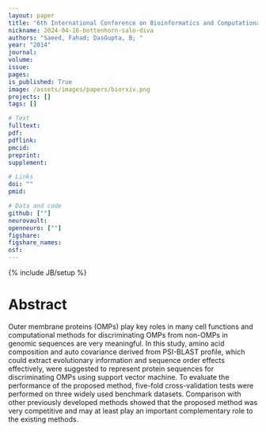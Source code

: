 ```yaml
---
layout: paper
title: "6th International Conference on Bioinformatics and Computational Biology (BICoB 2014)"
nickname: 2024-04-16-bottenhorn-salo-diva
authors: "Saeed, Fahad; DasGupta, B; "
year: "2014"
journal: 
volume: 
issue:
pages: 
is_published: True
image: /assets/images/papers/biorxiv.png
projects: []
tags: []

# Text
fulltext:
pdf:
pdflink:
pmcid:
preprint: 
supplement:

# Links
doi: ""
pmid:

# Data and code
github: [""]
neurovault:
openneuro: [""]
figshare:
figshare_names:
osf:
---
```

{% include JB/setup %}

# Abstract

Outer membrane proteins (OMPs) play key roles in many cell functions and computational methods for discriminating OMPs from non-OMPs in genomic sequences are very meaningful. In this study, amino acid composition and auto covariance derived from PSI-BLAST profile, which could extract evolutionary information and sequence order effects effectively, were suggested to represent protein sequences for discriminating OMPs using support vector machine. To evaluate the performance of the proposed method, five-fold cross-validation tests were performed on three widely used benchmark datasets. Comparison with other previously developed methods showed that the proposed method was very competitive and may at least play an important complementary role to the existing methods.
